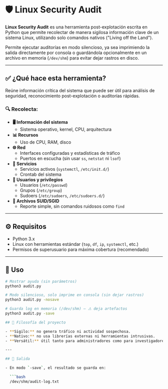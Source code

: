 # 🛡️ Linux Security Audit

**Linux Security Audit** es una herramienta post-explotación escrita en Python que permite recolectar de manera sigilosa información clave de un sistema Linux, utilizando solo comandos nativos ("Living off the Land").

Permite ejecutar auditorías en modo silencioso, ya sea imprimiendo la salida directamente por consola o guardándola opcionalmente en un archivo en memoria (`/dev/shm`) para evitar dejar rastros en disco.

---

## ✅ ¿Qué hace esta herramienta?

Reúne información crítica del sistema que puede ser útil para análisis de seguridad, reconocimiento post-explotación o auditorías rápidas.

### 🔍 Recolecta:

- **🖥 Información del sistema**
  - Sistema operativo, kernel, CPU, arquitectura
- **📊 Recursos**
  - Uso de CPU, RAM, disco
- **🌐 Red**
  - Interfaces configuradas y estadísticas de tráfico
  - Puertos en escucha (sin usar `ss`, `netstat` ni `lsof`)
- **🔧 Servicios**
  - Servicios activos (`systemctl`, `/etc/init.d/`)
  - Crontab del sistema
- **👥 Usuarios y privilegios**
  - Usuarios (`/etc/passwd`)
  - Grupos (`/etc/group`)
  - Sudoers (`/etc/sudoers`, `/etc/sudoers.d/`)
- **📂 Archivos SUID/SGID**
  - Reporte simple, sin comandos ruidosos como `find`

---

## ⚙️ Requisitos

- Python 3.x
- Linux con herramientas estándar (`top`, `df`, `ip`, `systemctl`, etc.)
- Permisos de superusuario para máxima cobertura (recomendado)

---

## 🚀 Uso

```bash
# Mostrar ayuda (sin parámetros)
python3 audit.py

# Modo silencioso, solo imprime en consola (sin dejar rastros)
python3 audit.py -nosave

# Guarda log en memoria (/dev/shm) — ⚠ deja artefactos
python3 audit.py -save

## 🧠 Filosofía del proyecto

- **Sigilo:** no genera tráfico ni actividad sospechosa.
- **Nativo:** no usa librerías externas ni herramientas intrusivas.
- **Versátil:** útil tanto para administradores como para investigadores de seguridad ofensiva.

---

## 📁 Salida

- En modo `-save`, el resultado se guarda en:

  ```bash
  /dev/shm/audit-log.txt 
